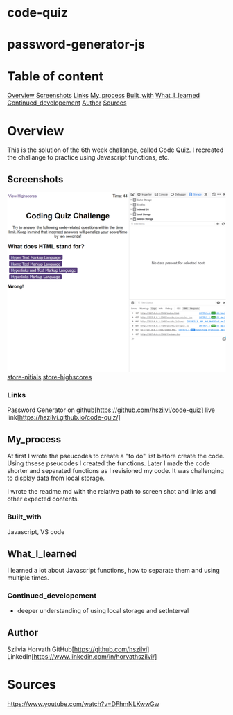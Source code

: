 # code-quiz

# password-generator-js
# Table of content

[Overview](#Overview)
[Screenshots](#Screenshots)
[Links](#Links)
[My_process](#My_process)
[Built_with](#Built_with)
[What_I_learned](#What_I_learned)
[Continued_developement](#Continued_developement)
[Author](#Author)
[Sources](#Sources)

# Overview
This is the solution of the 6th week challange, called Code Quiz. I recreated the challange to practice using Javascript functions, etc. 

## Screenshots
![mainpage](./assets/img/Screenshot%202024-01-02%20210027.png)
[store-nitials](./assets/img/Screenshot%202024-01-02%20210159.png)
[store-highscores](./assets/img/Screenshot%202024-01-02%20210322.png)

### Links
Password Generator on github[https://github.com/hszilvi/code-quiz]
live link[https://hszilvi.github.io/code-quiz/]

## My_process
At first I wrote the pseucodes to create a "to do" list before create the code.
Using thsese pseucodes I created the functions.
Later I made the code shorter and separated functions as I revisioned my code.
It was challenging to display data from local storage. 

I wrote the readme.md with the relative path to screen shot and links and other expected contents. 

### Built_with
Javascript, VS code

## What_I_learned
I learned a lot about Javascript functions, how to separate them and using multiple times. 

### Continued_developement
- deeper understanding of using local storage and setInterval

## Author
Szilvia Horvath
GitHub[https://github.com/hszilvi]
LinkedIn[https://www.linkedin.com/in/horvathszilvi/]

# Sources
https://www.youtube.com/watch?v=DFhmNLKwwGw

